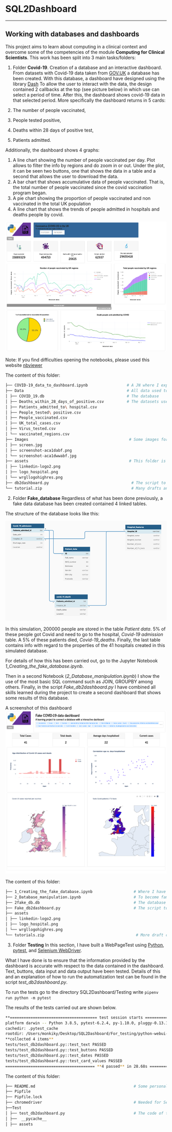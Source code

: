 
# SQL2Dashboard
****

## Working with databases and dashboards
This project aims to learn about computing in a clinical context and overcome some of the competencies of the module **Computing for Clinical Scientists**.
This work has been split into 3 main tasks/folders:

1. Folder **Covid-19**. Creation of a database and an interactive dashboard.
From datasets with Covid-19 data taken from [GOV.UK](https://coronavirus.data.gov.uk/)
a database has been created. With this database, a dashboard have designed using the library [Dash](https://dash.plotly.com/)
To allow the user to interact with the data, the design contained 2 callbacks at the top (see picture below)
in which use can select a period of time. After this, the dashboard shows covid-19 data in that selected period.
More specifically  the dashboard returns in 5 cards:

  1. The number of people vaccinated,
  2. People tested positive,
  3. Deaths within 28 days of positive test, 
  4. Patients admitted.
  
Additionally, the dashboard shows 4 graphs:

  1. A line chart showing the number of people vaccinated per day. Plot allows to filter the info by regions and do zoom in or out. Under the plot, it can be seen two buttons, one that shows the data in a table and a second that allows the user to download the data.
  2. A bar chart that shows accumulative data of people vaccinated. That is, the total number of people vaccinated since the covid vaccination program began.
  3. A pie chart showing the proportion of people vaccinated and non vaccinated in the total UK population
  4. A line chart that shows the trends of  people admitted in hospitals and deaths people by covid. 

![Alt text](https://github.com/Manuel-DominguezCBG/SQL2Dashboard/blob/main/Covid-19/Images/1.png "")


Note: If you find difficulties opening the notebooks, please used this website [nbviewer](https://nbviewer.jupyter.org/)

The content of this folder:
```sh
├── COVID-19_data_to_dashboard.ipynb                 # A JN where I explain how to create a database from CSV files
├── Data                                             # All data used to create this  COVID_19.db database
│ ├── COVID_19.db                                    # The database
│ ├── Deaths_within_28_days_of_positive.csv          # The datasets used to populate the database:
│ ├── Patients_admitted_to\ hospital.csv
│ ├── People_tested\ positive.csv
│ ├── People_vaccinated.csv
│ ├── UK_total_cases.csv
│ ├── Virus_tested.csv
│ └── vaccinated_regions.csv
├── Images                                            # Some images for the notebooks
│ ├── screen.jpg
│ ├── screenshot-aca1dabf.png
│ └── screenshot-aca1dwwabf.jpg
├── assets                                            # This folder is needed to design the dashboard
│ ├── linkedin-logo2.png
│ ├── logo_hospital.png
│ └── wrgllogohighres.png
├── db2dashboard.py                                    # The script to created the dashboard
└── tutorial.zip                                       # Many drafts and tutorial used to learn
```

2.  Folder **Fake_database** Regardless of what has been done previously, a fake data database has been created contained 4 linked tables.

The structure of the database looks like this: 

![Alt text](https://github.com/Manuel-DominguezCBG/SQL2Dashboard/blob/main/Covid-19/Images/68747470733a2f2f6769746875622e636f6d2f4d616e75656c2d446f6d696e6775657a4342472f53514c3244617368626f6172642f626c6f622f6d61696e2f436f7669642d31392f496d616765732f53637265656e73686f74253230323032312d30362d3031253230617425323031302e30302e32362e70.png?raw=true "")


In this simulation, 200000 people are stored in the table *Patient data*. 5% of these people got Covid and need to go to the hospital, *Covid-19 admission* table.
A 5% of these patients died, *Covid-19_deaths*. Finally, the last table contains info with regard to the properties of the 41 hospitals created in this simulated database.

For details of how this has been carried out, go to the Jupyter Notebook *1_Creating_the_fake_database.ipynb*. 

Then in a second Notebook (*2_Database_manipulation.ipynb*) I show the use of the most basic SQL command such as JOIN, GROUPBY among others. 
Finally, in the script *Fake_db2dashboard.py* I have combined all skills learned during the project to create a second dashboard that shows some results of this database. 

A screenshot of this dashboard
![Alt text](https://github.com/Manuel-DominguezCBG/SQL2Dashboard/blob/main/Covid-19/Images/2.png "")

The content of this folder:
```sh
├── 1_Creating_the_fake_database.ipynb                  # Where I have created the fake data and create the database
├── 2_Database_manipulation.ipynb                       # To become familiar with SQL commands (a personal tutorial)
├── 2fake_db.db                                         # The database 
├── Fake_db2dashboard.py                                # The script to created the dashboard
├── assets
│ ├── linkedin-logo2.png
│ ├── logo_hospital.png
│ └── wrgllogohighres.png
└── tutorials.zip                                        # More draft code and tutorial to practice
```


3. Folder **Testing**
In this section, I have built a WebPageTest using [Python](https://blog.testproject.io/2019/05/16/python-testing-framework-pros-cons/), [pytest](https://blog.testproject.io/2019/07/16/python-test-automation-project-using-pytest/), and [Selenium WebDriver](https://blog.testproject.io/2017/11/28/inside-selenium-webdriver/).

What I have done is to ensure that the information provided by the dashboard is accurate with respect to the data contained in the dashboard. Text, buttons, data input and data output have been tested. Details of this and an explanation of how to run the automatization test can be found in the script  *test_db2dashboard.py*. 

To run the tests go to  the directory SQL2Dashboard/Testing write ```pipenv run python -m pytest```

The results of the tests carried out are shown below.

```sh
**====================================== test session starts =======================================**
platform darwin -- Python 3.8.5, pytest-6.2.4, py-1.10.0, pluggy-0.13.1 -- /Users/monkiky/.local/share/virtualenvs/python-webui-testing-JXNJ2lAn/bin/python
cachedir: .pytest_cache
rootdir: /Users/monkiky/Desktop/SQL2Dashboard/For_testing/python-webui-testing
**collected 4 items**
tests/test_db2dashboard.py::test_text PASSED
tests/test_db2dashboard.py::test_buttons PASSED
tests/test_db2dashboard.py::test_dates PASSED
tests/test_db2dashboard.py::test_card_values PASSED
======================================= **4 passed** in 28.68s =======================================
```
The content of this folder:
```sh
├── README.md                                           # Some personal reflections that are arised during and after the work of this project 
├── Pipfile
├── Pipfile.lock
├── chromedriver                                        # Needed for Selenium to automatized the tests
├──Test
│ ├── test_db2dashboard.py                              # The code of the tests
│ ├──  __pycache__
│ ├── assets
```
